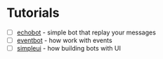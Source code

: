 # Tutorials

- [ ] [echobot](#) - simple bot that replay your messages
- [ ] [eventbot](#) - how work with events
- [ ] [simpleui](#) - how building bots with UI